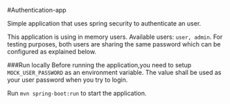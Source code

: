 #Authentication-app

Simple application that uses spring security to authenticate an user.

This application is using in memory users. Available users: `user, admin`. For testing purposes, 
both users are sharing the same password which can be configured as explained below.

###Run locally
Before running the application,you need to setup `MOCK_USER_PASSWORD` as an environment variable. 
The value shall be used as your user password when you try to login.

Run `mvn spring-boot:run` to start the application.